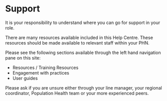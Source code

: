# Support

It is your responsibility to understand where you can go for support in your role. 

There are many resources available included in this Help Centre. These resources should be made available to relevant staff within your PHN.

Please see the following sections available through the left hand navigation pane on this site:

- Resources / Training Resources
- Engagement with practices
- User guides

Please ask if you are unsure either through your line manager, your regional coordinator, Population Health  team or your more experienced peers.

